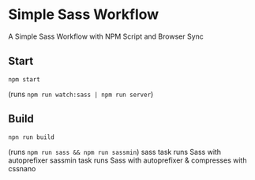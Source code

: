 # Simple Sass Workflow
A Simple Sass Workflow with NPM Script and Browser Sync

## Start
```
npm start
```
(runs `npm run watch:sass | npm run server`)

## Build
```
npn run build
```
(runs `npm run sass && npm run sassmin`)
sass task runs Sass with autoprefixer
sassmin task runs Sass with autoprefixer & compresses with cssnano


